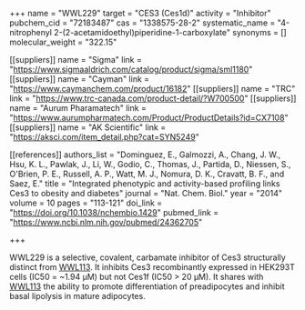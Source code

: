 +++
name = "WWL229"
target = "CES3 (Ces1d)"
activity = "Inhibitor"
pubchem_cid = "72183487"
cas = "1338575-28-2"
systematic_name = "4-nitrophenyl 2-(2-acetamidoethyl)piperidine-1-carboxylate"
synonyms = []
molecular_weight = "322.15"

[[suppliers]]
name = "Sigma"
link = "https://www.sigmaaldrich.com/catalog/product/sigma/sml1180"
[[suppliers]]
name = "Cayman"
link = "https://www.caymanchem.com/product/16182"
[[suppliers]]
name = "TRC"
link = "https://www.trc-canada.com/product-detail/?W700500"
[[suppliers]]
name = "Aurum Pharamatech"
link = "https://www.aurumpharmatech.com/Product/ProductDetails?id=CX7108"
[[suppliers]]
name = "AK Scientific"
link = "https://aksci.com/item_detail.php?cat=SYN5249"

[[references]]
authors_list = "Dominguez, E., Galmozzi, A., Chang, J. W., Hsu, K. L., Pawlak, J., Li, W., Godio, C., Thomas, J., Partida, D., Niessen, S., O'Brien, P. E., Russell, A. P., Watt, M. J., Nomura, D. K., Cravatt, B. F., and Saez, E."
title = "Integrated phenotypic and activity-based profiling links Ces3 to obesity and diabetes"
journal = "Nat. Chem. Biol."
year = "2014"
volume = 10
pages = "113-121"
doi_link = "https://doi.org/10.1038/nchembio.1429"
pubmed_link = "https://www.ncbi.nlm.nih.gov/pubmed/24362705"

+++

WWL229 is a selective, covalent, carbamate inhibitor of Ces3 structurally distinct from <a href="#wwl113" class="js-scroll-trigger">WWL113</a>. It inhibits Ces3 recombinantly expressed in HEK293T cells (IC50 = ~1.94 μM) but not Ces1f (IC50 &gt; 20 μM). It shares with <a href="#wwl113" class="js-scroll-trigger">WWL113</a> the ability to promote differentiation of preadipocytes and inhibit basal lipolysis in mature adipocytes.